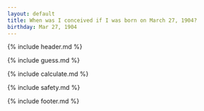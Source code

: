 ```yaml
---
layout: default
title: When was I conceived if I was born on March 27, 1904?
birthday: Mar 27, 1904
---
```


{% include header.md %}

{% include guess.md %}

{% include calculate.md %}

{% include safety.md %}

{% include footer.md %}



